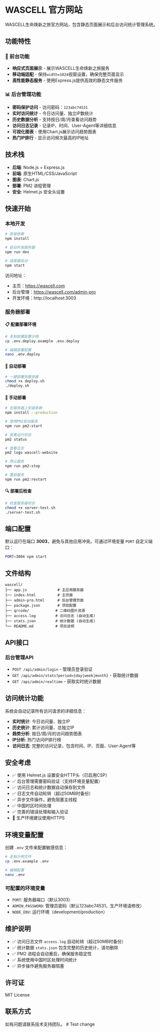 # WASCELL 官方网站

WASCELL生命焕新之旅官方网站，包含静态页面展示和后台访问统计管理系统。

## 功能特性

### 🌟 前台功能
- **响应式页面展示** - 展示WASCELL生命焕新之旅服务
- **移动端适配** - 保持`width=1024`视窗设置，确保完整页面显示
- **高性能静态服务** - 使用Express.js提供高效的静态文件服务

### 📊 后台管理功能
- **密码保护访问** - 访问密码：`123abc74531`
- **实时访问统计** - 今日访问量、独立IP数统计
- **历史数据分析** - 支持按日/周/月查看访问趋势
- **访问日志记录** - 记录IP、时间、User-Agent等详细信息
- **可视化图表** - 使用Chart.js展示访问趋势图表
- **热门IP排行** - 显示访问频次最高的IP地址

## 技术栈

- **后端**: Node.js + Express.js
- **前端**: 原生HTML/CSS/JavaScript
- **图表**: Chart.js
- **部署**: PM2 进程管理
- **安全**: Helmet.js 安全头设置

## 快速开始

### 本地开发

```bash
# 安装依赖
npm install

# 启动开发服务器
npm run dev

# 或直接启动
npm start
```

访问地址：
- 主页：https://wascell.com
- 后台管理：https://wascell.com/admin-pro
- 开发环境：http://localhost:3003

### 服务器部署

#### 📋 配置部署环境

```bash
# 复制部署配置示例
cp .env.deploy.example .env.deploy

# 编辑部署配置
nano .env.deploy
```

#### 🚀 自动部署

```bash
# 一键部署到服务器
chmod +x deploy.sh
./deploy.sh
```

#### 🔧 手动部署

```bash
# 在服务器上安装依赖
npm install --production

# 使用PM2启动服务
npm run pm2:start

# 查看运行状态
pm2 status

# 查看日志
pm2 logs wascell-website

# 停止服务
npm run pm2:stop

# 重启服务
npm run pm2:restart
```

#### 🔍 部署后检查

```bash
# 检查服务器状态
chmod +x server-test.sh
./server-test.sh
```

## 端口配置

默认运行在端口 **3003**，避免与其他应用冲突。可通过环境变量 `PORT` 自定义端口：

```bash
PORT=3004 npm start
```

## 文件结构

```
wascell/
├── app.js              # 主应用服务器
├── index.html          # 主页面
├── admin-pro.html      # 后台管理页面
├── package.json        # 项目配置
├── qrcode/            # 二维码图片资源
├── access.log         # 访问日志 (自动生成)
├── stats.json         # 统计数据 (自动生成)
└── README.md          # 项目说明
```

## API接口

### 后台管理API

- `POST /api/admin/login` - 管理员登录验证
- `GET /api/admin/stats?period={day|week|month}` - 获取统计数据
- `GET /api/admin/realtime` - 获取实时统计数据

## 访问统计功能

系统会自动记录所有访问请求的详细信息：

- **实时统计**: 今日访问量、独立IP
- **历史统计**: 累计访问量、总独立IP
- **趋势分析**: 按日/周/月的访问趋势图表
- **IP分析**: 热门访问IP排行榜
- **访问日志**: 完整的访问记录，包含时间、IP、页面、User-Agent等

## 安全考虑

- ✅ 使用 Helmet.js 设置安全HTTP头（已启用CSP）
- ✅ 后台管理需要密码验证（支持环境变量配置）
- ✅ 访问日志和统计数据自动保存到文件
- ✅ 日志文件自动轮转（超过50MB时备份）
- ✅ 异步文件操作，避免阻塞主线程
- ✅ 中国时区时间处理
- ✅ 完善的错误处理和输入验证
- 🔧 生产环境建议使用HTTPS

## 环境变量配置

创建 `.env` 文件来配置敏感信息：

```bash
# 复制示例文件
cp .env.example .env

# 编辑配置
nano .env
```

### 可配置的环境变量
- `PORT`: 服务器端口（默认3003）
- `ADMIN_PASSWORD`: 管理员密码（默认123abc74531，生产环境请修改）
- `NODE_ENV`: 运行环境（development/production）

## 维护说明

- ✅ 访问日志文件 `access.log` 自动轮转（超过50MB时备份）
- ✅ 统计数据 `stats.json` 包含完整的历史统计，请勿删除
- ✅ PM2 进程会自动重启，确保服务稳定性
- ✅ 系统使用中国时区处理时间统计
- ✅ 异步操作避免服务器阻塞

## 许可证

MIT License

## 联系方式

如有问题请联系技术支持团队。 # Test change
